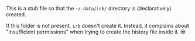 This is a stub file so that the `~/.data/irb/` directory is (declaratively) created.

If this folder is not present, `irb` doesn't create it. Instead, it complains about
"insufficient permissions" when trying to create the history file inside it. 😒
